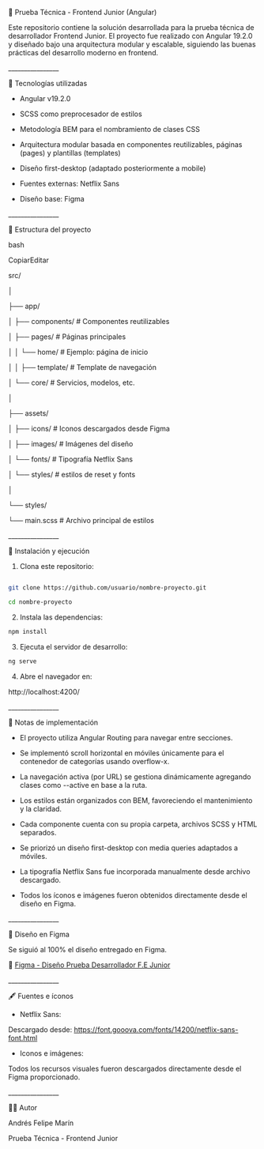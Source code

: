 🧪 Prueba Técnica - Frontend Junior (Angular)

Este repositorio contiene la solución desarrollada para la prueba técnica de desarrollador Frontend Junior. El proyecto fue realizado con Angular 19.2.0 y diseñado bajo una arquitectura modular y escalable, siguiendo las buenas prácticas del desarrollo moderno en frontend.

\_\_\_\_\_\_\_\_\_\_\_\_\_\_\_\_


🚀 Tecnologías utilizadas

* Angular v19.2.0

* SCSS como preprocesador de estilos

* Metodología BEM para el nombramiento de clases CSS

* Arquitectura modular basada en componentes reutilizables, páginas (pages) y plantillas (templates)

* Diseño first-desktop (adaptado posteriormente a mobile)

* Fuentes externas: Netflix Sans

* Diseño base: Figma

\_\_\_\_\_\_\_\_\_\_\_\_\_\_\_\_


📁 Estructura del proyecto

bash

CopiarEditar

src/

│

├── app/

│   ├── components/       # Componentes reutilizables

│   ├── pages/            # Páginas principales

│   │   └── home/         # Ejemplo: página de inicio

│   │       ├── template/ # Template de navegación

│   └── core/             # Servicios, modelos, etc.

│

├── assets/

│   ├── icons/            # Iconos descargados desde Figma

│   ├── images/           # Imágenes del diseño

│   └── fonts/            # Tipografía Netflix Sans

│   └── styles/           # estilos de reset y fonts

│

└── styles/

└── main.scss         # Archivo principal de estilos


\_\_\_\_\_\_\_\_\_\_\_\_\_\_\_\_


🧰 Instalación y ejecución

1. Clona este repositorio:

```bash

git clone https://github.com/usuario/nombre-proyecto.git

cd nombre-proyecto
```

2. Instala las dependencias:

```bash
npm install
```

3. Ejecuta el servidor de desarrollo:

```bash
ng serve
```

4. Abre el navegador en:

http://localhost:4200/

\_\_\_\_\_\_\_\_\_\_\_\_\_\_\_\_


📌 Notas de implementación

* El proyecto utiliza Angular Routing para navegar entre secciones.

* Se implementó scroll horizontal en móviles únicamente para el contenedor de categorías usando overflow-x.

* La navegación activa (por URL) se gestiona dinámicamente agregando clases como --active en base a la ruta.

* Los estilos están organizados con BEM, favoreciendo el mantenimiento y la claridad.

* Cada componente cuenta con su propia carpeta, archivos SCSS y HTML separados.

* Se priorizó un diseño first-desktop con media queries adaptados a móviles.

* La tipografía Netflix Sans fue incorporada manualmente desde archivo descargado.

* Todos los íconos e imágenes fueron obtenidos directamente desde el diseño en Figma.

\_\_\_\_\_\_\_\_\_\_\_\_\_\_\_\_


🎨 Diseño en Figma

Se siguió al 100% el diseño entregado en Figma.

🔗 [Figma - Diseño Prueba Desarrollador F.E Junior](https://www.figma.com/design/KhiZKnlVxkmtCsAkMjpz6d/Dise%C3%B1o-prueba-desarrollador-F.E-Junior?node-id=2-977&t=0cqxSRxEqN0EIbxX-0)

\_\_\_\_\_\_\_\_\_\_\_\_\_\_\_\_


🖋️ Fuentes e íconos

* Netflix Sans:

Descargado desde: https://font.gooova.com/fonts/14200/netflix-sans-font.html

* Iconos e imágenes:

Todos los recursos visuales fueron descargados directamente desde el Figma proporcionado.

\_\_\_\_\_\_\_\_\_\_\_\_\_\_\_\_


🧑‍💻 Autor

Andrés Felipe Marín

Prueba Técnica - Frontend Junior
